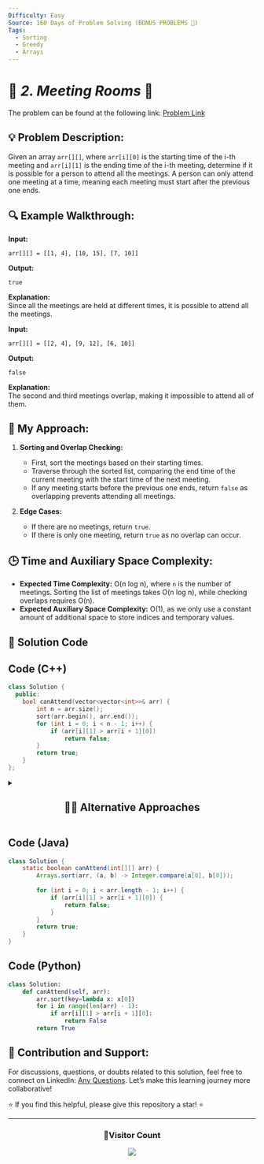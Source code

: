 ```yaml
---
Difficulty: Easy  
Source: 160 Days of Problem Solving (BONUS PROBLEMS 🎁)  
Tags:  
  - Sorting
  - Greedy
  - Arrays  
---
```


# 🚀 _2. Meeting Rooms_ 🧠

The problem can be found at the following link: [Problem Link](https://www.geeksforgeeks.org/batch/gfg-160-problems/track/sorting-bonus-problems/problem/attend-all-meetings)

## 💡 **Problem Description:**

Given an array `arr[][]`, where `arr[i][0]` is the starting time of the i-th meeting and `arr[i][1]` is the ending time of the i-th meeting, determine if it is possible for a person to attend all the meetings. A person can only attend one meeting at a time, meaning each meeting must start after the previous one ends.

## 🔍 **Example Walkthrough:**

**Input:**
```
arr[][] = [[1, 4], [10, 15], [7, 10]]
```

**Output:**  
```
true
```

**Explanation:**  
Since all the meetings are held at different times, it is possible to attend all the meetings.

**Input:**
```
arr[][] = [[2, 4], [9, 12], [6, 10]]
```

**Output:**  
```
false
```

**Explanation:**  
The second and third meetings overlap, making it impossible to attend all of them.

## 🎯 **My Approach:**

1. **Sorting and Overlap Checking:**  
   - First, sort the meetings based on their starting times.
   - Traverse through the sorted list, comparing the end time of the current meeting with the start time of the next meeting.
   - If any meeting starts before the previous one ends, return `false` as overlapping prevents attending all meetings.

2. **Edge Cases:**
   - If there are no meetings, return `true`.
   - If there is only one meeting, return `true` as no overlap can occur.

## 🕒 **Time and Auxiliary Space Complexity:**

- **Expected Time Complexity:** O(n log n), where `n` is the number of meetings. Sorting the list of meetings takes O(n log n), while checking overlaps requires O(n).
- **Expected Auxiliary Space Complexity:** O(1), as we only use a constant amount of additional space to store indices and temporary values.

## 📝 **Solution Code**


## Code (C++)

```cpp
class Solution {
  public:
    bool canAttend(vector<vector<int>>& arr) {
        int n = arr.size();
        sort(arr.begin(), arr.end());
        for (int i = 0; i < n - 1; i++) {
            if (arr[i][1] > arr[i + 1][0])
                return false;
        }
        return true;
    }
};
```

<details>
  <summary><h2 align='center'>👨‍💻 Alternative Approaches</h2></summary>

### Alternative Approach (Using Lambda Comparator)

```cpp
class Solution {
public:
    bool canAttend(std::vector<std::vector<int>>& intervals) {
        std::sort(intervals.begin(), intervals.end(), [](const auto& a, const auto& b) {
            return a[0] < b[0];
        });
        for (int i = 1; i < intervals.size(); ++i) {
            if (intervals[i - 1][1] > intervals[i][0]) {
                return false;
            }
        }
        return true;
    }
};
```

</details>

## Code (Java)

```java
class Solution {
    static boolean canAttend(int[][] arr) {
        Arrays.sort(arr, (a, b) -> Integer.compare(a[0], b[0])); 
        
        for (int i = 0; i < arr.length - 1; i++) {
            if (arr[i][1] > arr[i + 1][0]) { 
                return false;
            }
        }
        return true; 
    }
}
```

## Code (Python)

```python
class Solution:
    def canAttend(self, arr):
        arr.sort(key=lambda x: x[0])  
        for i in range(len(arr) - 1):
            if arr[i][1] > arr[i + 1][0]:  
                return False
        return True  
```

## 🎯 Contribution and Support:

For discussions, questions, or doubts related to this solution, feel free to connect on LinkedIn: [Any Questions](https://www.linkedin.com/in/het-patel-8b110525a/). Let’s make this learning journey more collaborative!

⭐ If you find this helpful, please give this repository a star! ⭐

---

<div align="center">
  <h3><b>📍Visitor Count</b></h3>
</div>

<p align="center">
  <img src="https://profile-counter.glitch.me/Hunterdii/count.svg" />
</p>
